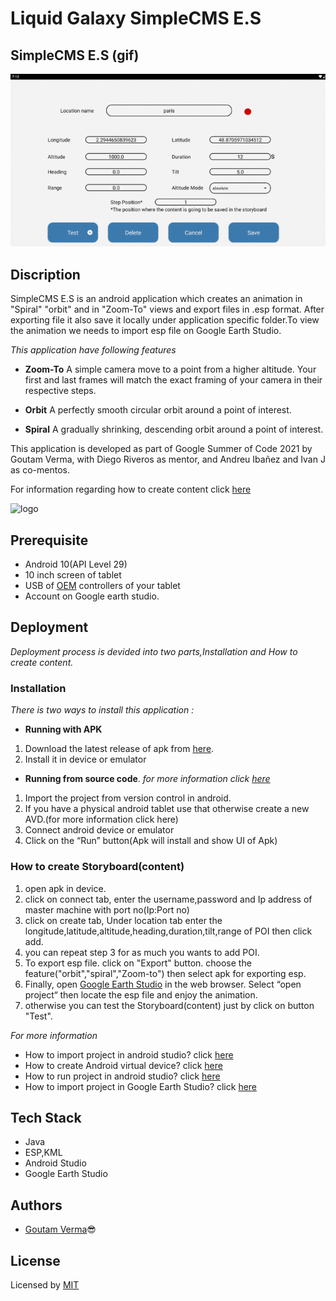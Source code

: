
# Liquid Galaxy SimpleCMS E.S

## SimpleCMS E.S (gif)
   <img src="https://raw.githubusercontent.com/GoutamVerma/GoutamVerma-SimpleCMS-E.S-GSoC2021-/main/screenshot%20(2).gif"/>
 

## Discription

SimpleCMS E.S is an android application which creates an animation in "Spiral" "orbit" and in "Zoom-To" views and export files in .esp format. After exporting file it also save it locally under application specific folder.To view the animation we needs to import esp file on Google Earth Studio.

*This application have following features*

* **Zoom-To**  A simple camera move to a point from a higher altitude. Your first and last frames will match the exact framing of your camera in their respective steps.

* **Orbit** A perfectly smooth circular orbit around a point of interest.

* **Spiral** A gradually shrinking, descending orbit around a point of interest.

This application is developed as part of Google Summer of Code 2021 by Goutam Verma, with Diego Riveros as mentor, and Andreu Ibañez and Ivan J as co-mentos.

For information regarding how to create content click [here](https://docs.google.com/document/d/1ctusDehQJA2rD2hkLhemHXaoJVU2jk1SpHPEBQ8IngI/edit?usp=sharing)


![logo](https://4.bp.blogspot.com/-n-vRn12_mEk/XLr2zIDgUnI/AAAAAAAHBTI/69TPLvy-nsg9OPNC15bZB3-WzSX8m0PrwCLcBGAs/s1600/LOGO_LIQUID_GALAXY-sq300x300-pngtranspOK.png)

## Prerequisite
* Android 10(API Level 29) 
* 10 inch screen of tablet 
* USB of [OEM](https://developer.android.com/studio/run/oem-usb) controllers of your tablet
* Account on Google earth studio.

## Deployment

*Deployment process is devided into two parts,Installation and How to create content.* 
### **Installation**
*There is two ways to install this application :*

* **Running with APK**
1. Download the latest release of apk from [here](https://github.com/GoutamVerma/GoutamVerma-SimpleCMS-E.S-GSoC2021-/releases/download/0.1/0.1.SimpleCMS.E.S.apk). 
2. Install it in device or emulator

* **Running from source code**.  *for more information click [here](https://docs.google.com/document/d/16pQXN1vRQfQpLVLBa5ujwUL68fFb7b0iSVMn2ez5FHM/edit?usp=sharing)*
1. Import the project from version control in android. 
2. If you have a physical android tablet use that otherwise create a new AVD.(for more information click here)
3. Connect android device or emulator
4. Click on the “Run” button(Apk will install and show UI of Apk)


### **How to create Storyboard(content)** 
1. open apk in device.
2. click on connect tab, enter the username,password and Ip address of master machine with port no(Ip:Port no)
3. click on create tab, Under location tab enter the longitude,latitude,altitude,heading,duration,tilt,range of POI then click add.
4. you can repeat step 3 for as much you wants to add POI.
5. To export esp file. click on "Export" button. choose the feature("orbit","spiral","Zoom-to") then select apk for exporting esp.
6. Finally, open [Google Earth Studio](https://earth.google.com/studio/) in the web browser. Select “open project“ then locate the esp file and enjoy the animation. 
7. otherwise you can test the Storyboard(content) just by click on button "Test".

*For more information*

* How to import project in android studio? click [here](https://developer.android.com/studio/intro/migrate)
* How to create Android virtual device? click [here](https://developer.android.com/studio/run/managing-avds)
* How to run project in android studio? click [here](https://developer.android.com/studio/run)
* How to import project in Google Earth Studio? click [here](https://earth.google.com/studio/docs/the-basics/project-management/)  
   
## Tech Stack

* Java
* ESP,KML   
* Android Studio
* Google Earth Studio

## Authors

* [Goutam Verma](https://github.com/GoutamVerma)😎

## License

Licensed by [MIT](https://raw.githubusercontent.com/GoutamVerma/GoutamVerma-SimpleCMS-E.S-GSoC2021-/main/MIT%20License)

  

